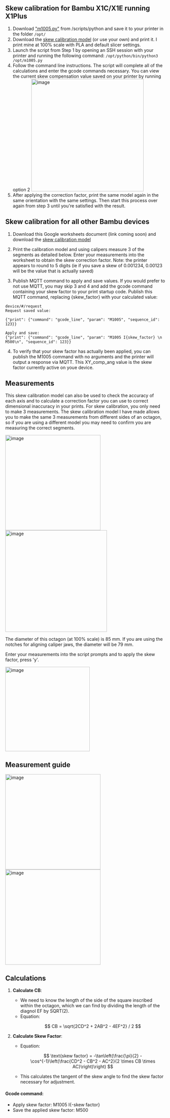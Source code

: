 ## Skew calibration for Bambu X1C/X1E running X1Plus

1) Download ["m1005.py"](https://github.com/jphannifan/x1plus-testing/blob/main/scripts/python/m1005.py) from /scripts/python and save it to your printer in the folder `/opt/`
2) Download the [skew calibration model](https://github.com/jphannifan/x1plus-testing/blob/main/skew.step) (or use your own) and print it. I print mine at 100% scale with PLA and default slicer settings.
3) Launch the script from Step 1 by opening an SSH session with your printer and running the following command:
   `/opt/python/bin/python3 /opt/m1005.py`
4) Follow the command line instructions. The script will complete all of the calculations and enter the gcode commands necessary. You can view the current skew compensation value saved on your printer by running option 2
   <img width="354" alt="image" src="https://github.com/jphannifan/x1plus-testing/assets/149451641/7ae77a62-22d9-4396-a781-363d97af46d2">
5) After applying the correction factor, print the same model again in the same orientation with the same settings. Then start this process over again from step 3 until you're satisfied with the result.

## Skew calibration for all other Bambu devices

1) Download this Google worksheets document (link coming soon) and download the [skew calibration model](https://github.com/jphannifan/x1plus-testing/blob/main/skew.step)

2) Print the calibration model and using calipers measure 3 of the segments as detailed below. Enter your measurements into the worksheet to obtain the skew correction factor. Note: the printer appears to round to 5 digits (ie if you save a skew of 0.001234, 0.00123 will be the value that is actually saved)

3) Publish MQTT command to apply and save values. If you would prefer to not use MQTT, you may skip 3 and 4 and add the gcode command containing your skew factor to your print startup code. Publish this MQTT command, replacing 
{skew_factor} with your calculated value:
```
device/#/request
Request saved value:

{"print": {"command": "gcode_line", "param": "M1005", "sequence_id": 123}}

Apply and save:
{"print": {"command": "gcode_line", "param": "M1005 I{skew_factor} \n M500\n", "sequence_id": 123}}
```

4) To verify that your skew factor has actually been applied, you can publish the M1005 command with no arguments and the printer will output a response via MQTT. This XY_comp_ang value is the skew factor currently active on youe device. 

## Measurements

This skew calibration model can also be used to check the accuracy of each axis and to calculate a correction factor you can use to correct dimensional inaccuracy in your prints. For skew calibration, you only need to make 3 measurements. The skew calibration model I have made allows you to make the same 3 measurements from different sides of an octagon, so if you are using a different model you may need to confirm you are measuring the correct segments.

<img width="300" alt="image" src="https://github.com/jphannifan/x1plus-testing/assets/149451641/72596bf0-5565-40c8-ab55-13b8242b759e">
<img width="320" alt="image" src="https://github.com/jphannifan/x1plus-testing/assets/149451641/54bf52c5-6b32-4c25-b739-dbde8dd32669">

The diameter of this octagon (at 100% scale) is 85 mm. If you are using the notches for aligning caliper jaws, the diameter will be 79 mm. 

Enter your measurements into the script prompts and to apply the skew factor, press 'y'.

<img width="266" alt="image" src="https://github.com/jphannifan/x1plus-testing/assets/149451641/7a0cee41-e47a-491a-8be1-77eae9b843cc">



## Measurement guide

<img width="300" alt="image" src="https://github.com/jphannifan/x1plus-testing/assets/149451641/7fc27ecf-0f12-4bcf-8c12-271cc8fbed67">

<img width="300" alt="image" src="https://github.com/jphannifan/x1plus-testing/assets/149451641/db4e5fc5-f98a-4521-993f-2c11c4d23048">


## Calculations
1. **Calculate CB**:
   - We need to know the length of the side of the square inscribed within the octagon, which we can find by dividing the length of the diagnol EF by SQRT(2). 
   - Equation:
     ```math
      CB = \sqrt{2CD^2 + 2AB^2 - 4EF^2} / 2 
     ```

3. **Calculate Skew Factor**:
   - Equation:
     ```math
      \text{skew factor} = -\tan\left(\frac{\pi}{2} - \cos^{-1}\left(\frac{CD^2 - CB^2 - AC^2}{2 \times CB \times AC}\right)\right) 
     ```
   - This calculates the tangent of the skew angle to find the skew factor necessary for adjustment.

#### Gcode command:
- Apply skew factor:  M1005 I{-skew factor}
- Save the applied skew factor:  M500

